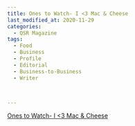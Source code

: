 ```yaml
---
title: Ones to Watch- I <3 Mac & Cheese
last_modified_at: 2020-11-29
categories:
  - QSR Magazine
tags:
  - Food
  - Business
  - Profile
  - Editorial 
  - Business-to-Business
  - Writer



---
```




[Ones to Watch- I <3 Mac & Cheese](http://www.ourdigitalmags.com/publication/?i=546461&ver=html5&p=33)
